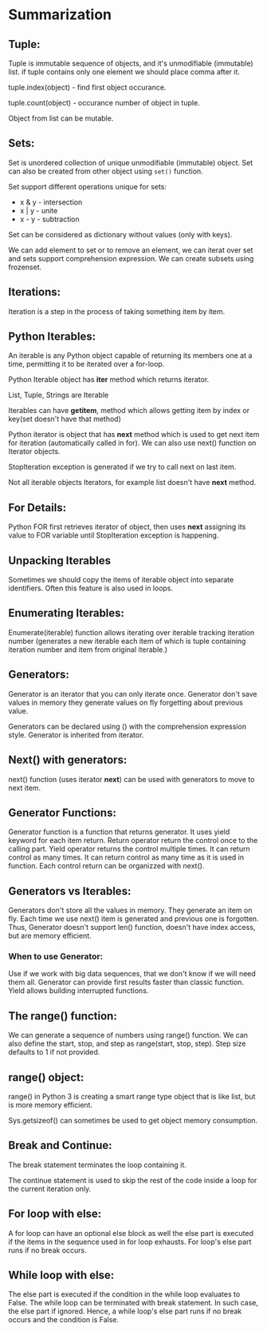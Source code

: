 # Summarization

## Tuple:
Tuple is immutable sequence of objects, and it's unmodifiable (immutable) list.
if tuple contains only one element we should place comma after it.

tuple.index(object) - find first object occurance.

tuple.count(object) - occurance number of object in tuple.

Object from list can be mutable.

## Sets:
Set is unordered collection of unique unmodifiable (immutable) object.
Set can also be created from other object using `set()` function.

Set support different operations unique for sets:
* x & y - intersection
* x | y - unite
* x - y - subtraction

Set can be considered as dictionary without values (only with keys).

We can add element to set or to remove an element, we can iterat over set and sets support comprehension expression.
We can create subsets using frozenset.

## Iterations:
Iteration is a step in the process of taking something item by item.

## Python Iterables:
An iterable is any Python object capable of returning its members one at a time, permitting it to be iterated over a for-loop.

Python Iterable object has __iter__ method which returns iterator.

List, Tuple, Strings are Iterable

Iterables can have __getitem__, method which allows getting item by index or key(set doesn't have that method)

Python iterator is object that has __next__ method which is used to get next item for iteration (automatically called in for).
We can also use next() function on Iterator objects.

StopIteration exception is generated if we try to call next on last item.

Not all iterable objects Iterators, for example list doesn't have __next__ method.

## For Details:
Python FOR first retrieves iterator of object, then uses __next__ assigning its value to FOR variable until StopIteration
exception is happening.

## Unpacking Iterables
Sometimes we should copy the items of iterable object into separate identifiers. Often this feature is also used in loops.

## Enumerating Iterables:
Enumerate(iterable) function allows iterating over iterable tracking iteration number (generates a new iterable each item 
of which is tuple containing iteration number and item from original iterable.)

## Generators:
Generator is an iterator that you can only iterate once.
Generator don't save values in memory they generate values on fly forgetting about previous value.

Generators can be declared using () with the comprehension expression style. Generator is inherited from iterator.

## Next() with generators:
next() function (uses iterator __next__) can be used with generators to move to next item.

## Generator Functions:
Generator function is a function that returns generator. It uses yield keyword for each item return.
Return operator return the control once to the calling part.
Yield operator returns the control multiple times. It can return control as many times. It can return control as many time
as it is used in function. Each control return can be organizzed with next().

## Generators vs Iterables:
Generators don't store all the values in memory. They generate an item on fly. Each time we use next() item is generated
and previous one is forgotten. Thus, Generator doesn't support len() function, doesn't have index access, but are memory 
efficient.

### When to use Generator:
Use if we work with big data sequences, that we don't know if we will need them all.
Generator can provide first results faster than classic function. Yield allows building interrupted functions.

## The range() function:
We can generate a sequence of numbers using range() function. We can also define the start, stop, and step as range(start, stop, step).
Step size defaults to 1 if not provided.

## range() object:
range() in Python 3 is creating a smart range type object that is like list, but is more memory efficient.

Sys.getsizeof() can sometimes be used to get object memory consumption.

## Break and Continue:
The break statement terminates the loop containing it.

The continue statement is used to skip the rest of the code inside a loop for the current iteration only.

## For loop with else:
A for loop can have an optional else block as well the else part is executed if the items in the sequence used in for loop
exhausts.
For loop's else part runs if no break occurs.

## While loop with else:
The else part is executed if the condition in the while loop evaluates to False. The while loop can be terminated with break
statement. In such case, the else part if ignored. Hence, a while loop's else part runs if no break occurs and the condition 
is False.